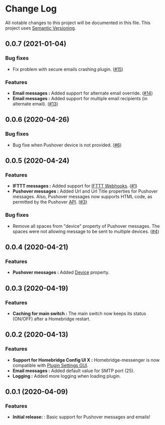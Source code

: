 # Change Log

All notable changes to this project will be documented in this file. This project uses [Semantic Versioning](https://semver.org/).

## 0.0.7 (2021-01-04)

### Bug fixes
* Fix problem with secure emails crashing plugin. ([#15](https://github.com/potrudeau/homebridge-messenger/issues/15))

### Features

* **Email messages :** Added support for alternate email override. ([#14](https://github.com/potrudeau/homebridge-messenger/issues/14))
* **Email messages :** Added support for multiple email recipients (in alternate email). ([#13](https://github.com/potrudeau/homebridge-messenger/issues/13))

## 0.0.6 (2020-04-26)

### Bug fixes
* Bug fixe when Pushover device is not provided. ([#6](https://github.com/potrudeau/homebridge-messenger/issues/6))

## 0.0.5 (2020-04-24)

### Features

* **IFTTT messages :** Added support for [IFTTT Webhooks](https://ifttt.com/maker_webhooks). ([#1](https://github.com/potrudeau/homebridge-messenger/issues/1))
* **Pushover messages :** Added Url and Url Title properties for Pushover messages. Also, Pushover messages now supports HTML code, as permitted by the Pushover [API](https://pushover.net/api). ([#3](https://github.com/potrudeau/homebridge-messenger/issues/3))

### Bug fixes
* Remove all spaces from "device" property of Pushover messages. The spaces were not allowing message to be sent to multiple devices. ([#4](https://github.com/potrudeau/homebridge-messenger/issues/4))

## 0.0.4 (2020-04-21)

### Features

* **Pushover messages :** Added [Device](https://pushover.net/api#identifiers) property.

## 0.0.3 (2020-04-19)

### Features

* **Caching for main switch :** The main switch now keeps its status (ON/OFF) after a Homebridge restart.

## 0.0.2 (2020-04-13)

### Features

* **Support for Homebridge Config UI X :** Homebridge-messenger is now compatible with [Plugin Settings GUI](https://github.com/oznu/homebridge-config-ui-x/wiki/Developers:-Plugin-Settings-GUI).
* **Email messages :** Added default value for SMTP port (25).
* **Logging :** Added more logging when loading plugin.

## 0.0.1 (2020-04-09)

### Features

* **Initial release:** : Basic support for Pushover messages and emails!

